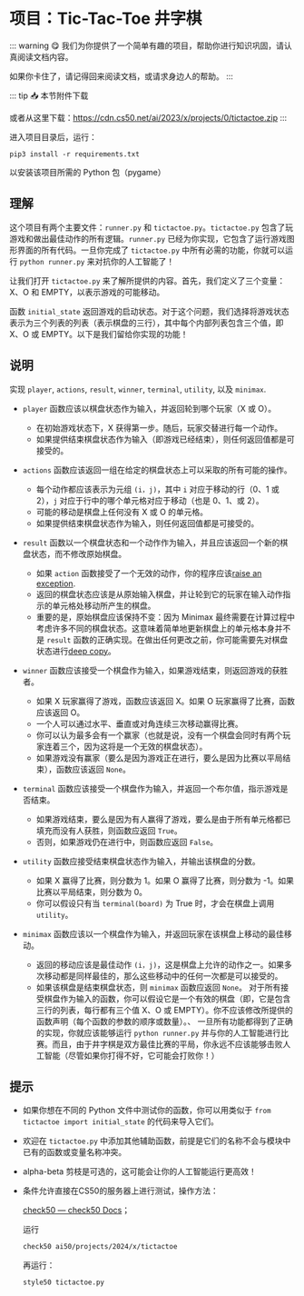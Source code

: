 # 项目：Tic-Tac-Toe 井字棋

::: warning 😋 我们为你提供了一个简单有趣的项目，帮助你进行知识巩固，请认真阅读文档内容。

如果你卡住了，请记得回来阅读文档，或请求身边人的帮助。
:::

::: tip 📥
本节附件下载 <Download url="https://cdn.xyxsw.site/code/1-Projects.zip"/>

或者从这里下载：https://cdn.cs50.net/ai/2023/x/projects/0/tictactoe.zip
:::

进入项目目录后，运行：

`pip3 install -r requirements.txt`

以安装该项目所需的 Python 包（pygame）

## 理解

这个项目有两个主要文件：`runner.py` 和 `tictactoe.py`。`tictactoe.py` 包含了玩游戏和做出最佳动作的所有逻辑。`runner.py` 已经为你实现，它包含了运行游戏图形界面的所有代码。一旦你完成了 `tictactoe.py` 中所有必需的功能，你就可以运行 `python runner.py` 来对抗你的人工智能了！

让我们打开 `tictactoe.py` 来了解所提供的内容。首先，我们定义了三个变量：X、O 和 EMPTY，以表示游戏的可能移动。

函数 `initial_state` 返回游戏的启动状态。对于这个问题，我们选择将游戏状态表示为三个列表的列表（表示棋盘的三行），其中每个内部列表包含三个值，即 X、O 或 EMPTY。以下是我们留给你实现的功能！

## 说明

实现 `player`, `actions`, `result`, `winner`, `terminal`, `utility`, 以及 `minimax`.

- `player` 函数应该以棋盘状态作为输入，并返回轮到哪个玩家（X 或 O）。
  
  - 在初始游戏状态下，X 获得第一步。随后，玩家交替进行每一个动作。
  - 如果提供结束棋盘状态作为输入（即游戏已经结束），则任何返回值都是可接受的。

- `actions` 函数应该返回一组在给定的棋盘状态上可以采取的所有可能的操作。
  
  - 每个动作都应该表示为元组 `(i，j)`，其中 `i` 对应于移动的行（0、1 或 2），`j` 对应于行中的哪个单元格对应于移动（也是 0、1、或 2）。
  - 可能的移动是棋盘上任何没有 X 或 O 的单元格。
  - 如果提供结束棋盘状态作为输入，则任何返回值都是可接受的。

- `result` 函数以一个棋盘状态和一个动作作为输入，并且应该返回一个新的棋盘状态，而不修改原始棋盘。
  
  - 如果 `action` 函数接受了一个无效的动作，你的程序应该<u>raise an exception</u>.
  - 返回的棋盘状态应该是从原始输入棋盘，并让轮到它的玩家在输入动作指示的单元格处移动所产生的棋盘。
  - 重要的是，原始棋盘应该保持不变：因为 Minimax 最终需要在计算过程中考虑许多不同的棋盘状态。这意味着简单地更新棋盘上的单元格本身并不是 `result` 函数的正确实现。在做出任何更改之前，你可能需要先对棋盘状态进行<u>deep copy</u>。

- `winner` 函数应该接受一个棋盘作为输入，如果游戏结束，则返回游戏的获胜者。
  
  - 如果 X 玩家赢得了游戏，函数应该返回 X。如果 O 玩家赢得了比赛，函数应该返回 O。
  - 一个人可以通过水平、垂直或对角连续三次移动赢得比赛。
  - 你可以认为最多会有一个赢家（也就是说，没有一个棋盘会同时有两个玩家连着三个，因为这将是一个无效的棋盘状态）。
  - 如果游戏没有赢家（要么是因为游戏正在进行，要么是因为比赛以平局结束），函数应该返回 `None`。

- `terminal` 函数应该接受一个棋盘作为输入，并返回一个布尔值，指示游戏是否结束。
  
  - 如果游戏结束，要么是因为有人赢得了游戏，要么是由于所有单元格都已填充而没有人获胜，则函数应返回 `True`。
  - 否则，如果游戏仍在进行中，则函数应返回 `False`。

- `utility` 函数应接受结束棋盘状态作为输入，并输出该棋盘的分数。
  
  - 如果 X 赢得了比赛，则分数为 1。如果 O 赢得了比赛，则分数为 -1。如果比赛以平局结束，则分数为 0。
  - 你可以假设只有当 `terminal(board)` 为 True 时，才会在棋盘上调用 `utility`。

- `minimax` 函数应该以一个棋盘作为输入，并返回玩家在该棋盘上移动的最佳移动。
  
  - 返回的移动应该是最佳动作 `(i，j)`，这是棋盘上允许的动作之一。如果多次移动都是同样最佳的，那么这些移动中的任何一次都是可以接受的。
  - 如果该棋盘是结束棋盘状态，则 `minimax` 函数应返回 `None`。
    对于所有接受棋盘作为输入的函数，你可以假设它是一个有效的棋盘（即，它是包含三行的列表，每行都有三个值 X、O 或 EMPTY）。你不应该修改所提供的函数声明（每个函数的参数的顺序或数量）。、
    一旦所有功能都得到了正确的实现，你就应该能够运行 `python runner.py` 并与你的人工智能进行比赛。而且，由于井字棋是双方最佳比赛的平局，你永远不应该能够击败人工智能（尽管如果你打得不好，它可能会打败你！）

## 提示

- 如果你想在不同的 Python 文件中测试你的函数，你可以用类似于 `from tictactoe import initial_state` 的代码来导入它们。
- 欢迎在 `tictactoe.py` 中添加其他辅助函数，前提是它们的名称不会与模块中已有的函数或变量名称冲突。
- alpha-beta 剪枝是可选的，这可能会让你的人工智能运行更高效！
- 条件允许直接在CS50的服务器上进行测试，操作方法：
  
  [check50 &mdash; check50 Docs](https://cs50.readthedocs.io/projects/check50/en/latest/index.html)；
  
  运行
  
  ```bash
  check50 ai50/projects/2024/x/tictactoe
  ```
  
  再运行：
  
  ```bash
  style50 tictactoe.py
  ```
